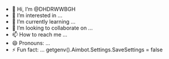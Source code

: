 - 👋 Hi, I’m @DHDRWWBGH
- 👀 I’m interested in ...
- 🌱 I’m currently learning ...
- 💞️ I’m looking to collaborate on ...
- 📫 How to reach me ...
- 😄 Pronouns: ...
- ⚡ Fun fact: ...
getgenv().Aimbot.Settings.SaveSettings = false
<!---
DHDRWWBGH/DHDRWWBGH is a ✨ special ✨ repository because its `README.md` (this file) appears on your GitHub profile.
You can click the Preview link to take a look at your changes.
--->

